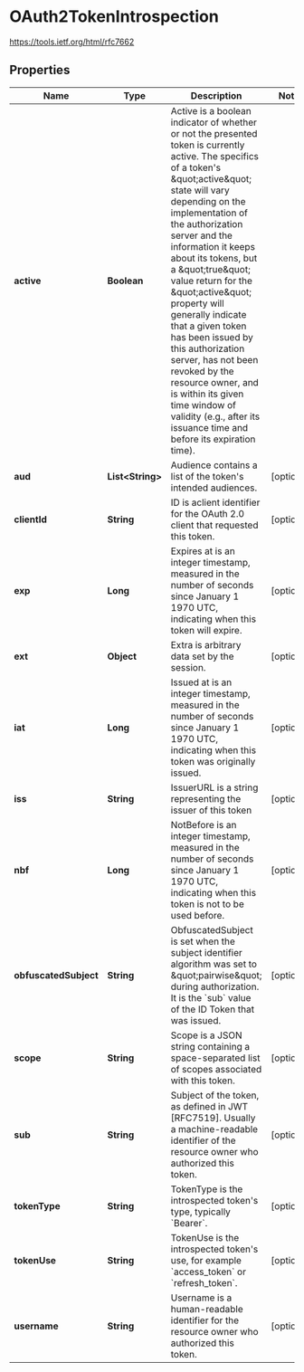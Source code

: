 

# OAuth2TokenIntrospection

https://tools.ietf.org/html/rfc7662

## Properties

Name | Type | Description | Notes
------------ | ------------- | ------------- | -------------
**active** | **Boolean** | Active is a boolean indicator of whether or not the presented token is currently active.  The specifics of a token&#39;s \&quot;active\&quot; state will vary depending on the implementation of the authorization server and the information it keeps about its tokens, but a \&quot;true\&quot; value return for the \&quot;active\&quot; property will generally indicate that a given token has been issued by this authorization server, has not been revoked by the resource owner, and is within its given time window of validity (e.g., after its issuance time and before its expiration time). | 
**aud** | **List&lt;String&gt;** | Audience contains a list of the token&#39;s intended audiences. |  [optional]
**clientId** | **String** | ID is aclient identifier for the OAuth 2.0 client that requested this token. |  [optional]
**exp** | **Long** | Expires at is an integer timestamp, measured in the number of seconds since January 1 1970 UTC, indicating when this token will expire. |  [optional]
**ext** | **Object** | Extra is arbitrary data set by the session. |  [optional]
**iat** | **Long** | Issued at is an integer timestamp, measured in the number of seconds since January 1 1970 UTC, indicating when this token was originally issued. |  [optional]
**iss** | **String** | IssuerURL is a string representing the issuer of this token |  [optional]
**nbf** | **Long** | NotBefore is an integer timestamp, measured in the number of seconds since January 1 1970 UTC, indicating when this token is not to be used before. |  [optional]
**obfuscatedSubject** | **String** | ObfuscatedSubject is set when the subject identifier algorithm was set to \&quot;pairwise\&quot; during authorization. It is the &#x60;sub&#x60; value of the ID Token that was issued. |  [optional]
**scope** | **String** | Scope is a JSON string containing a space-separated list of scopes associated with this token. |  [optional]
**sub** | **String** | Subject of the token, as defined in JWT [RFC7519]. Usually a machine-readable identifier of the resource owner who authorized this token. |  [optional]
**tokenType** | **String** | TokenType is the introspected token&#39;s type, typically &#x60;Bearer&#x60;. |  [optional]
**tokenUse** | **String** | TokenUse is the introspected token&#39;s use, for example &#x60;access_token&#x60; or &#x60;refresh_token&#x60;. |  [optional]
**username** | **String** | Username is a human-readable identifier for the resource owner who authorized this token. |  [optional]



